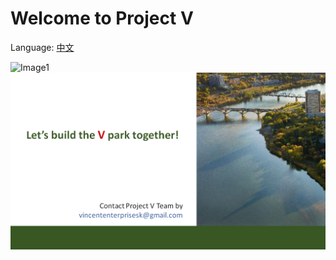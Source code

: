 # Welcome to Project V

Language: [中文](https://taishanwei.github.io/ProjectV/) 

![Image1](/docs/assets/LongSlide1.png)
![Image1](/docs/assets/Slide21.PNG)
